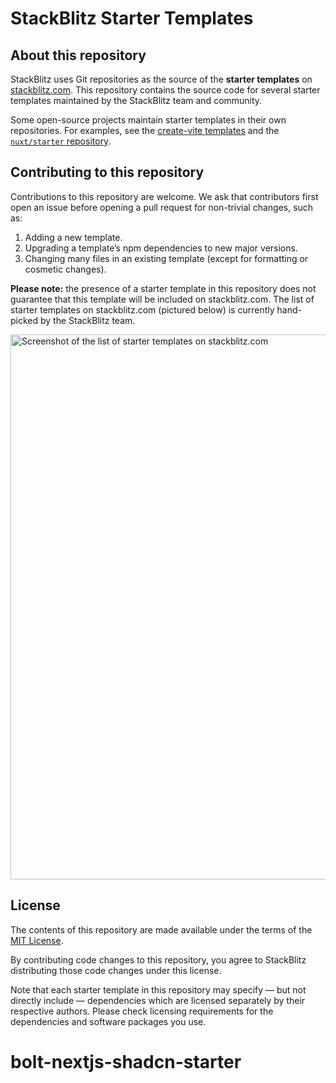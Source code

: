 # StackBlitz Starter Templates

## About this repository

StackBlitz uses Git repositories as the source of the __starter templates__ on [stackblitz.com](https://stackblitz.com). This repository contains the source code for several starter templates maintained by the StackBlitz team and community.

Some open-source projects maintain starter templates in their own repositories. For examples, see the [create-vite templates](https://github.com/vitejs/vite/tree/main/packages/create-vite) and the [`nuxt/starter` repository](https:github.com/nuxt/starter/tree/v3-stackblitz).

## Contributing to this repository

Contributions to this repository are welcome. We ask that contributors first open an issue before opening a pull request for non-trivial changes, such as:

1. Adding a new template.
2. Upgrading a template’s npm dependencies to new major versions.
3. Changing many files in an existing template (except for formatting or cosmetic changes).

__Please note:__ the presence of a starter template in this repository does not guarantee that this template will be included on stackblitz.com. The list of starter templates on stackblitz.com (pictured below) is currently hand-picked by the StackBlitz team.

<img width="872" alt="Screenshot of the list of starter templates on stackblitz.com" src="https://user-images.githubusercontent.com/1511906/223094313-879ff9ca-9825-4335-87f6-b32d94939945.png">

## License

The contents of this repository are made available under the terms of the [MIT License](./LICENSE).

By contributing code changes to this repository, you agree to StackBlitz distributing those code changes under this license.

Note that each starter template in this repository may specify — but not directly include — dependencies which are licensed separately by their respective authors. Please check licensing requirements for the dependencies and software packages you use.
# bolt-nextjs-shadcn-starter
